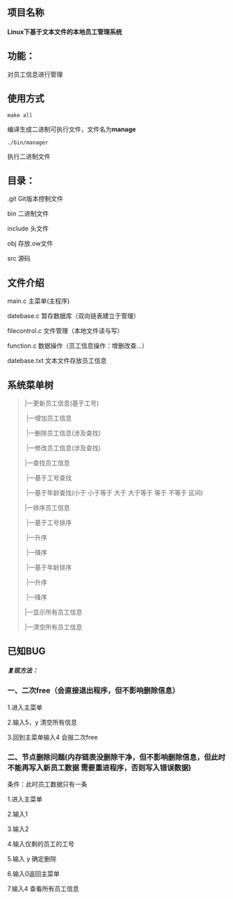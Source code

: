 ## 项目名称

#### Linux下基于文本文件的本地员工管理系统

## 功能：

对员工信息进行管理

## 使用方式

```shell
make all
```

编译生成二进制可执行文件，文件名为**manage**

```shell
./bin/manager
```

执行二进制文件

## 目录：

.git	Git版本控制文件

bin	二进制文件

include	头文件

obj	存放.ow文件

src	源码

## 文件介绍

main.c 主菜单(主程序)

datebase.c 暂存数据库（双向链表建立于管理）

filecontrol.c 文件管理（本地文件读与写）

function.c 数据操作（员工信息操作：增删改查...）

datebase.txt 文本文件存放员工信息

## 系统菜单树

> |—更新员工信息(基于工号)
>
> ​			|—增加员工信息
>
> ​			|—删除员工信息(涉及查找)
>
> ​			|—修改员工信息(涉及查找)
>
> |—查找员工信息
>
> ​			|—基于工号查找
>
> ​			|—基于年龄查找(小于 小于等于 大于 大于等于 等于 不等于 区间)
>
> |—排序员工信息
>
> ​			|—基于工号排序
>
> ​						|—升序
>
> ​						|—降序
>
> ​			|—基于年龄排序
>
> ​						|—升序
>
> ​						|—降序	
>
> |—显示所有员工信息
>
> |—清空所有员工信息

## 已知BUG

##### 复现方法：

### 一、二次free（会直接退出程序，但不影响删除信息）

1.进入主菜单

2.输入5，y 清空所有信息

3.回到主菜单输入4 会报二次free

### 二、节点删除问题(内存链表没删除干净，但不影响删除信息，**但此时不能再写入新员工数据 需要重进程序，否则写入错误数据**)

条件：此时员工数据只有一条

1.进入主菜单

2.输入1

3.输入2

4.输入仅剩的员工的工号

5.输入 y 确定删除

6.输入0返回主菜单

7.输入4 查看所有员工信息
